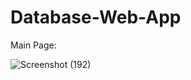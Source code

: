 # Database-Web-App
Main Page:

![Screenshot (192)](https://user-images.githubusercontent.com/77369053/199805670-bbcaf7f9-9845-4289-a5c7-5a0a391107e4.png)

